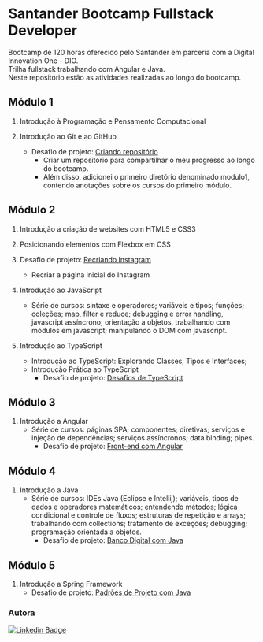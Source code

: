 # Santander Bootcamp Fullstack Developer

Bootcamp de 120 horas oferecido pelo Santander em parceria com a Digital Innovation One - DIO. <br>
Trilha fullstack trabalhando com Angular e Java. <br>
Neste repositório estão as atividades realizadas ao longo do bootcamp. <br>


## Módulo 1

1. Introdução à Programação e Pensamento Computacional

2. Introdução ao Git e ao GitHub

    * Desafio de projeto: [Criando repositório](https://github.com/arlenesantos/Santander-Bootcamp-DIO/tree/main/modulo1) 
        - Criar um repositório para compartilhar o meu progresso ao longo do bootcamp. 
        - Além disso, adicionei o primeiro diretório denominado modulo1, contendo anotações sobre os cursos do primeiro módulo. 

## Módulo 2 

1. Introdução a criação de websites com HTML5 e CSS3

2. Posicionando elementos com Flexbox em CSS

3. Desafio de projeto: [Recriando Instagram](https://github.com/arlenesantos/Santander-Bootcamp-DIO/tree/main/modulo2/recriando-instagram) 
    * Recriar a página inicial do Instagram

4. Introdução ao JavaScript
    * Série de cursos: sintaxe e operadores; variáveis e tipos; funções; coleções; map, filter e reduce; debugging e error handling, javascript assíncrono; orientação a objetos, trabalhando com módulos em javascript; manipulando o DOM com javascript.

5. Introdução ao TypeScript
    * Introdução ao TypeScript: Explorando Classes, Tipos e Interfaces;
    * Introdução Prática ao TypeScript
        * Desafio de projeto: [Desafios de TypeScript](https://github.com/arlenesantos/Santander-Bootcamp-DIO/tree/main/modulo2/desafios-typescript) 

## Módulo 3

1. Introdução a Angular
    * Série de cursos: páginas SPA; componentes; diretivas; serviços e injeção de dependências; serviços assíncronos; data binding; pipes.
        * Desafio de projeto: [Front-end com Angular](https://github.com/arlenesantos/Santander-Bootcamp-DIO/tree/main/modulo3/desafio-bookstore)

## Módulo 4

1. Introdução a Java
    * Série de cursos: IDEs Java (Eclipse e Intellij); variáveis, tipos de dados e operadores matemáticos; entendendo métodos; lógica condicional e controle de fluxos; estruturas de repetição e arrays; trabalhando com collections; tratamento de exceções; debugging; programação orientada a objetos. 
        * Desafio de projeto: [Banco Digital com Java](https://github.com/arlenesantos/Santander-Bootcamp-DIO/tree/main/modulo4/desafio-banco)

## Módulo 5

1. Introdução a Spring Framework
    * Desafio de projeto: [Padrões de Projeto com Java](https://github.com/arlenesantos/Santander-Bootcamp-DIO/tree/main/modulo5/java-design-patterns)
   


### Autora

[![Linkedin Badge](https://img.shields.io/badge/Arlene%20Santos-0077B5?style=for-the-badge&logo=linkedin&logoColor=white&link=https://www.linkedin.com/in/arlenesantos89/)](https://www.linkedin.com/in/arlenesantos89/) 


        